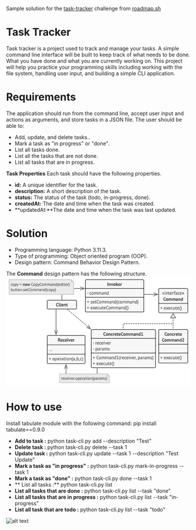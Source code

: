 Sample solution for the [task-tracker](https://roadmap.sh/projects/task-tracker) challenge from [roadmap.sh](https://roadmap.sh)

# Task Tracker

Task tracker is a project used to track and manage your tasks. A simple command line interface will be built to keep track of what needs to be done. What you have done and what you are currently working on. This project will help you practice your programming skills including working with the file system, handling user input, and building a simple CLI application.

# Requirements
The application should run from the command line, accept user input and actions as arguments, and store tasks in a JSON file. The user should be able to:
- Add, update, and delete tasks..
- Mark a task as "in progress" or "done".
- List all tasks done.
- List all the tasks that are not done.
- List all tasks that are in progress.

**Task Properties**
Each task should have the following properties.
- **id:** A unique identifier for the task.
- **description:** A short description of the task.
- **status:** The status of the task (todo, in-progress, done).
- **createdAt:** The date and time when the task was created.
- **updatedAt:**The date and time when the task was last updated.

# Solution
- Programming language: Python 3.11.3.
- Type of programming: Object oriented program (OOP).
- Design pattern: Command Behavior Design Pattern.

The **Command** design pattern has the following structure.
![alt text](https://github.com/LW-Homeless/roadmap/blob/main/backend/task-tracker/structure.png)

# How to use
Install tabulate module with the following command: pip install tabulate==0.9.0

- **Add to task :** python task-cli.py add --description "Test"
- **Delete task :** python task-cli.py delete --task 1
- **Update task :** python task-cli.py update --task 1 --description "Test Update"
- **Mark a task as "in progress" :** python task-cli.py mark-in-progress --task 1
- **Mark a task as "done" :** python task-cli.py done --task 1
- ** List all tasks :** python task-cli.py list
- **List all tasks that are done :** python task-cli.py list --task "done"
- **List all tasks that are in progress :** python task-cli.py list --task "in-progress"
- **List all task that are todo :** python task-cli.py list --task "todo"

![alt text](https://github.com/LW-Homeless/roadmap/blob/main/backend/task-tracker/video.gif)
